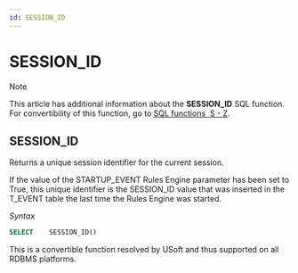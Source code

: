 ```yaml
---
id: SESSION_ID
---
```


# SESSION_ID



> [!NOTE]
> This article has additional information about the **SESSION_ID** SQL function.
> For convertibility of this function, go to [SQL functions  S - Z](/docs/Modeller_and_Rules_Engine/SQL_functions/SQL_functions_SZ.md).

## **SESSION_ID**

Returns a unique session identifier for the current session.

If the value of the STARTUP_EVENT Rules Engine parameter has been set to True, this unique identifier is the SESSION_ID value that was inserted in the T_EVENT table the last time the Rules Engine was started.

*Syntax*

```sql
SELECT    SESSION_ID()
```

This is a convertible function resolved by USoft and thus supported on all RDBMS platforms.